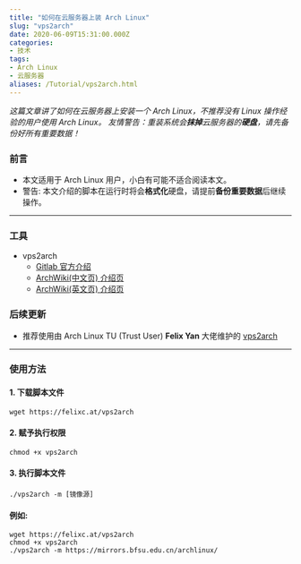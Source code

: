 ```yaml
---
title: "如何在云服务器上装 Arch Linux"
slug: "vps2arch"
date: 2020-06-09T15:31:00.000Z
categories:
- 技术
tags:
- Arch Linux
- 云服务器
aliases: /Tutorial/vps2arch.html
---
```


*这篇文章讲了如何在云服务器上安装一个 Arch Linux，不推荐没有 Linux 操作经验的用户使用 Arch Linux。*
*友情警告：重装系统会**抹掉**云服务器的**硬盘**，请先备份好所有重要数据！*

<!--more-->

### 前言
  - 本文适用于 Arch Linux 用户，小白有可能不适合阅读本文。
  - 警告: 本文介绍的脚本在运行时将会**格式化**硬盘，请提前**备份重要数据**后继续操作。
----------

### 工具
  - vps2arch
    - [Gitlab 官方介绍][1]
    - [ArchWiki(中文页) 介绍页][2]
    - [ArchWiki(英文页) 介绍页][3]

### 后续更新
  - 推荐使用由 Arch Linux TU (Trust User) **Felix Yan** 大佬维护的 [vps2arch][4]
----------

### 使用方法
#### 1. 下载脚本文件
```shell
wget https://felixc.at/vps2arch
```
#### 2. 赋予执行权限
```shell
chmod +x vps2arch
```
#### 3. 执行脚本文件
```shell
./vps2arch -m [镜像源]
```
#### 例如:
```shell
wget https://felixc.at/vps2arch
chmod +x vps2arch
./vps2arch -m https://mirrors.bfsu.edu.cn/archlinux/
```


  [1]: https://gitlab.com/drizzt/vps2arch
  [2]: https://wiki.archlinux.org/index.php/Install_Arch_Linux_from_existing_Linux_(%E7%AE%80%E4%BD%93%E4%B8%AD%E6%96%87)#%E4%BB%8E%E4%B8%80%E4%B8%AA%E4%B8%BB%E6%9C%BA%E8%BF%90%E8%A1%8C%E5%8F%A6%E4%B8%80%E4%B8%AALinux%E5%8F%91%E8%A1%8C%E7%89%88
  [3]: https://wiki.archlinux.org/index.php/Install_Arch_Linux_from_existing_Linux#From_a_host_running_another_Linux_distribution
  [4]: https://github.com/felixonmars/vps2arch/
